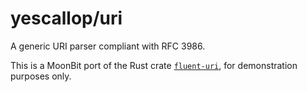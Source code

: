 # yescallop/uri

A generic URI parser compliant with RFC 3986.

This is a MoonBit port of the Rust crate [`fluent-uri`](https://github.com/yescallop/fluent-uri-rs), for demonstration purposes only.
